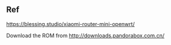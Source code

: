 ## Ref

https://blessing.studio/xiaomi-router-mini-openwrt/

Download the ROM from http://downloads.pandorabox.com.cn/
